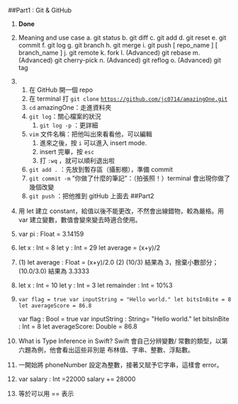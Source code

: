 ##Part1 : Git & GitHub
1. **Done**
2. Meaning and use case
    a. git status
    b. git diff
    c. git add
    d. git reset
    e. git commit
    f. git log
    g. git branch
    h. git merge
    i. git push [ repo_name ] [ branch_name ]
    j. git remote
    k. fork
    l. (Advanced) git rebase
    m. (Advanced) git cherry-pick
    n. (Advanced) git reflog
    o. (Advanced) git tag
3. 
    1. 在 GitHub 開一個 repo
    2. 在 terminal 打 `git clone` [`https://github.com/jc0714/amazingOne.git`](https://github.com/jc0714/amazingOne.git)
    3. `cd` amazingOne：走進資料夾
    4. `git log`：關心檔案的狀況
        1. `git log -p` ：更詳細
    5. `vim` 文件名稱：把他叫出來看看他，可以編輯
        1. 進來之後，按 `i` 可以進入 insert mode.
        2. insert 完畢，按 `esc` 
        3. 打 `:wq` ，就可以順利退出啦
    6. `git add .` ：先放到暫存區（攝影棚），準備 commit 
    7. `git commit -m` ”你做了什麼的筆記”：（拍張照！）terminal 會出現你做了幾個改變
    8. `git push` ：把他推到 gitHub 上面去
##Part2
1. 用 let 建立 constant，給值以後不能更改，不然會出線錯物，較為嚴格。用 var 建立變數，數值會變來變去時適合使用。
2. var pi : Float = 3.14159 
3. let x : Int = 8
let y : Int = 29
let average = (x+y)/2
4. (1) let average  : Float = (x+y)/2.0
(2) (10/3) 結果為 3，捨棄小數部分；(10.0/3.0) 結果為 3.3333
5. let x : Int = 10
let y : Int = 3
let remainder : Int = 10%3
6. `var flag = true
var inputString = "Hello world."
let bitsInBite = 8
let averageScore = 86.8`
    
    var flag : Bool = true
    var inputString : String= "Hello world."
    let bitsInBite : Int = 8
    let averageScore: Double = 86.8
    
7. What is Type Inference in Swift? Swift 會自己分辨變數/ 常數的類型，以第六題為例，他會看出這些非別是 布林值、字串、整數、浮點數。
8. 一開始將 phoneNumber 設定為整數，接著又賦予它字串，這樣會 error。
9. var salary : Int =22000
salary += 28000
10. 等於可以用 == 表示


